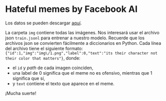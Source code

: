 # Hateful memes by Facebook AI
Los datos se pueden descargar [aquí](https://drive.google.com/drive/folders/1ff0l1GXazCml-kIqkL2RnvdaRCxpYYcE?usp=sharing).

La carpeta `img` contiene todas las imágenes. Nos interesará usar el archivo json `train.jsonl` para entrenar a nuestro modelo. Recuerde que los archivos json se convierten
fácilmente a diccionarios en Python. Cada línea del archivo tiene el siguiente formato: `{"id":1,"img":"img\/1.png","label":0,"text":"its their character not their color that matters"}`, donde:
- el `id` y _path_ de cada imagen coinciden,
- una label de 0 significa que el meme no es ofensivo, mientras que 1 significa que sí,
- y `text` contiene el texto que aparece en el meme.

¡Mucha suerte!
